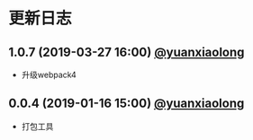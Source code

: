# 更新日志
## 1.0.7 (2019-03-27 16:00) [@yuanxiaolong]()

* 升级webpack4

## 0.0.4 (2019-01-16 15:00) [@yuanxiaolong]()

* 打包工具